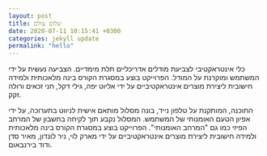 ```yaml
---
layout: post
title: שלום עולם
date: 2020-07-11 10:15:41 +0300
categories: jekyll update
permalink: "hello"
---
```


כלי אינטראקטיבי לצביעת מודלים אדריכליים תלת מימדיים. הצביעה נעשית על ידי המשתמש ומוקרנת על המודל. הפרוייקט בוצע במסגרת הקורס בינה מלאכותית ולמידה חישובית ליצירת מוצרים אינטראקטיביים על ידי אליוט יפה, גילי דקל, חני זכאים ורולה זקק.

התוכנה, המותקנת על טלפון נייד, בונה מסלול מותאם אישית לניווט בתערוכה, על ידי אפיון הטעם האומנותי של המשתמש. המסלול נקבע תוך לקיחה בחשבון של המרחב הפיזי כמו גם "המרחב האומנותי". הפרוייקט בוצע במסגרת הקורס בינה מלאכותית ולמידה חישובית ליצירת מוצרים אינטראקטיביים על ידי מארק לוי, ניר לונדון, מאיר סדן ודוד בירנבאום.
